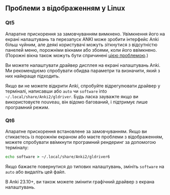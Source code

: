 ## Проблеми з відображенням у Linux

### Qt5

Апаратне прискорення за замовчуванням вимкнено. Увімкнення його на екрані налаштувань та
перезапуск ANKI може зробити інтерфейс Anki більш чуйним, але деякі користувачі можуть зіткнутися з відсутністю панелей меню, порожніми вікнами або збоями, коли його ввімкнено.
(Порожні вікна також можуть бути спричинені [цією проблемою](./blank-window.md).)

Ви можете налаштувати драйвер дисплея на екрані налаштувань Anki. Ми рекомендуємо спробувати обидва параметри та визначити, який з них найкраще підходить.

Якщо ви не можете відкрити Anki, спробуйте відрегулювати драйвер у терміналі, написавши або `auto` чи `software` into `~/.local/share/Anki2/gldriver`. Будь ласка
зауважте якщо ви використовуєте nouveau, він відомо багований, і підтримує лише
програмний режим.

### Qt6

Апаратне прискорення встановлене за замовчуванням. Якщо ви стикаєтесь із порожнім екраном або маєте проблеми з відображенням, можете спробувати ввімкнути програмний рендеринг за допомогою терміналу:

```bat
echo software > ~/.local/share/Anki2/gldriver6
```

Якщо бажаєте повернутися до типових налаштувань, змініть `software` на `auto` або видаліть цей файл.

В Anki 23.10+, ви також можете змінити графічний драйвер з екрана налаштувань.
